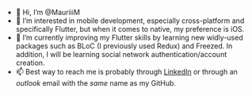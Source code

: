 - 👋 Hi, I’m @MauriiiM
- 👀 I’m interested in mobile development, especially cross-platform and specifically Flutter, but when it comes to native, my preference is iOS.
- 🌱 I’m currently improving my Flutter skills by learning new widly-used packages such as BLoC (I previously used Redux) and Freezed. In addition, I will be learning social network authentication/account creation.
- 📫 Best way to reach me is probably through [LinkedIn](https://www.linkedin.com/in/MauriiiM) or through an _outlook_ email with the _same_ name as my GitHub. 

